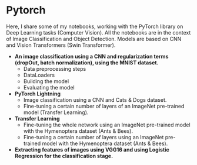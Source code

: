 # Pytorch
Here, I share some of my notebooks, working with the PyTorch library on Deep Learning tasks (Computer Vision). 
All the notebooks are in the context of Image Classification and Object Detection.
Models are based on CNN and Vision Transformers (Swin Transformer).
- __An image classification using a CNN and regularization terms (dropOut, batch normalization), using the MNIST dataset.__
    - Data preprocessing steps
    - DataLoaders
    - Building the model
    - Evaluating the model
- __PyTorch Lightning__
    - Image classification using a CNN and Cats & Dogs dataset.
    - Fine-tuning a certain number of layers of an ImageNet pre-trained model (Transfer Learning).
- __Transfer Learning__
    - Fine-tuning the whole network using an ImageNet pre-trained model with the Hymenoptera dataset (Ants & Bees).
    - Fine-tuning a certain number of layers using an ImageNet pre-trained model with the Hymenoptera dataset (Ants & Bees).
- __Extracting features of images using VGG16 and using Logistic Regression for the classification stage.__
